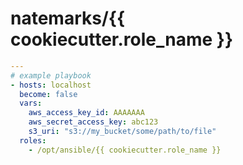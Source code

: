 # natemarks/{{ cookiecutter.role_name }}
```yaml
---
# example playbook
- hosts: localhost
  become: false
  vars:
    aws_access_key_id: AAAAAAA
    aws_secret_access_key: abc123
    s3_uri: "s3://my_bucket/some/path/to/file"
  roles:
    - /opt/ansible/{{ cookiecutter.role_name }}
```
